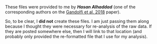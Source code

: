 These files were provided to me by ***Hasan Alhaddad*** (one of the corresponding authors on the [Gandolfi et al. 2018](https://www.nature.com/articles/s41598-018-25438-0) paper).

So, to be clear, I **did not** create these files.  I am just passing them along because I thought they were necessary for re-analysis of the raw data.  If they are posted somewhere else, then I will link to that location (and probably only provided the re-formatted file that I use for my analysis).

